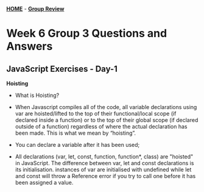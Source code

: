 [**HOME**](index.md) - [**Group Review**](groupreview.md)


# Week 6 Group 3 Questions and Answers


## JavaScript Exercises - Day-1


**Hoisting**

* What is Hoisting?

* When Javascript compiles all of the code, all variable declarations using var are hoisted/lifted to the top of their                       functional/local scope (if declared inside a function) or to the top of their global scope (if declared outside of a function)             regardless of where the actual declaration has been made. This is what we mean by “hoisting”.
* You can declare a variable after it has been used;
* All declarations (var, let, const, function, function*, class) are "hoisted" in JavaScript.
  The difference between var, let and const declarations is its initialisation. instances of var are initialised with undefined while let   and const will throw a Reference error if you try to call one before it has been assigned a value.



